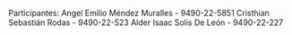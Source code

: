 Participantes:
Angel Emilio Méndez Muralles - 9490-22-5851
Cristhian Sebastián Rodas - 9490-22-523
Alder Isaac Solis De León - 9490-22-227

